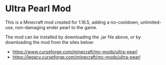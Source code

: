 # Ultra Pearl Mod

This is a Minecraft mod created for 1.16.5, adding a no-cooldown, unlimited-use, non-damaging ender pearl to the game.

The mod can be installed by downloading the .jar file above, or by downloading the mod from the sites below:
- https://www.curseforge.com/minecraft/mc-mods/ultra-pearl
- https://legacy.curseforge.com/minecraft/mc-mods/ultra-pearl
